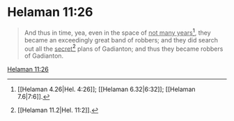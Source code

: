 # Helaman 11:26

> And thus in time, yea, even in the space of <u>not many years</u>[^a], they became an exceedingly great band of robbers; and they did search out all the <u>secret</u>[^b] plans of Gadianton; and thus they became robbers of Gadianton.

[Helaman 11:26](https://www.churchofjesuschrist.org/study/scriptures/bofm/hel/11?lang=eng&id=p26#p26)


[^a]: [[Helaman 4.26|Hel. 4:26]]; [[Helaman 6.32|6:32]]; [[Helaman 7.6|7:6]].  
[^b]: [[Helaman 11.2|Hel. 11:2]].  
